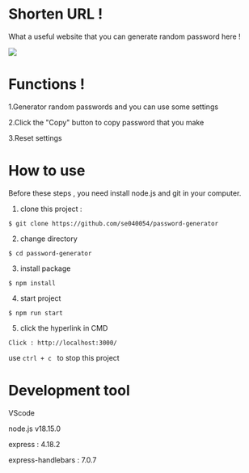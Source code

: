 # Shorten URL ! 

What a useful website that you can generate random password here ! 

![](https://cdn.discordapp.com/attachments/1116356872572784661/1131308486425325709/2023-07-20_03-34-58.jpg)


# Functions !

1.Generator random passwords and you can use some settings

2.Click the "Copy" button to copy password that you make 

3.Reset settings


# How to use
 
Before these steps , you need install node.js and git in your computer. 


1. clone this project :
```
$ git clone https://github.com/se040054/password-generator
```
2. change directory 
```
$ cd password-generator
```
3. install package 
```
$ npm install 
```
4. start project 
```
$ npm run start 
```
5. click the hyperlink in CMD
```
Click : http://localhost:3000/
```

use 
```ctrl + c ```
to stop this project

# Development tool

VScode

node.js v18.15.0

express : 4.18.2

express-handlebars : 7.0.7

